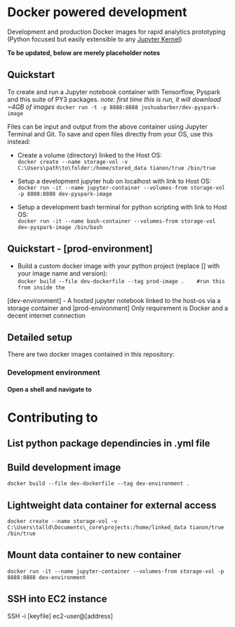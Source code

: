 # Docker powered development
Development and production Docker images for rapid analytics prototyping (Python focused but easily extensible to any [Jupyter Kernel](https://github.com/jupyter/jupyter/wiki/Jupyter-kernels))  

**To be updated, below are merely placeholder notes**

## Quickstart 
To create and run a Jupyter notebook container with Tensorflow, Pyspark and this suite of PY3 packages. 
_note: first time this is run, it will download ~4GB of images_
`docker run -t -p 8888:8888 joshuabarber/dev-pyspark-image`

Files can be input and output from the above container using Jupyter Terminal and Git.
To save and open files directly from your OS, use this instead:

* Create a volume (directory) linked to the Host OS:  
`docker create --name storage-vol -v C:\Users\path\to\folder:/home/stored_data tianon/true /bin/true` 

* Setup a development jupyter hub on localhost with link to Host OS:  
`docker run -it --name jupyter-container --volumes-from storage-vol -p 8888:8888 dev-pyspark-image`  

* Setup a development bash terminal for python scripting with link to Host OS:  
`docker run -it --name bash-container --volumes-from storage-vol dev-pyspark-image /bin/bash`

## Quickstart - [prod-environment]  
* Build a custom docker image with your python project (replace [] with your image name and version):    
`docker build --file dev-dockerfile --tag prod-image .    #run this from inside the `  



[dev-environment] - A hosted jupyter notebook linked to the host-os via a storage container
and [prod-environment] 
Only requirement is Docker and a decent internet connection

## Detailed setup  
There are two docker images contained in this repository:

### Development environment
#### Open a shell and navigate to 

# Contributing to 
## List python package dependincies in .yml file

## Build development image
`docker build --file dev-dockerfile --tag dev-environment .`

## Lightweight data container for external access
`docker create --name storage-vol -v C:\Users\talld\Documents\_core\projects:/home/linked_data tianon/true /bin/true`

## Mount data container to new container
`docker run -it --name jupyter-container --volumes-from storage-vol -p 8888:8888 dev-environment`

## SSH into EC2 instance
SSH -i [keyfile] ec2-user@[address]
